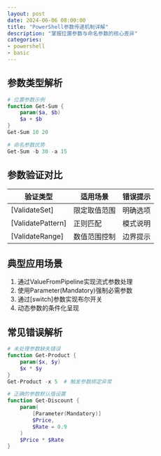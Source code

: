 ```yaml
---
layout: post
date: 2024-06-06 08:00:00
title: "PowerShell参数传递机制详解"
description: "掌握位置参数与命名参数的核心差异"
categories:
- powershell
- basic
---
```


## 参数类型解析
```powershell
# 位置参数示例
function Get-Sum {
    param($a, $b)
    $a + $b
}
Get-Sum 10 20

# 命名参数优势
Get-Sum -b 30 -a 15
```

## 参数验证对比
| 验证类型       | 适用场景       | 错误提示  |
|----------------|----------------|-----------|
| [ValidateSet] | 限定取值范围   | 明确选项  |
| [ValidatePattern] | 正则匹配   | 模式说明  |
| [ValidateRange]  | 数值范围控制 | 边界提示  |

## 典型应用场景
1. 通过ValueFromPipeline实现流式参数处理
2. 使用Parameter(Mandatory)强制必需参数
3. 通过[switch]参数实现布尔开关
4. 动态参数的条件化呈现

## 常见错误解析
```powershell
# 未处理参数缺失错误
function Get-Product {
    param($x, $y)
    $x * $y
}
Get-Product -x 5  # 触发参数绑定异常

# 正确的参数默认值设置
function Get-Discount {
    param(
        [Parameter(Mandatory)]
        $Price,
        $Rate = 0.9
    )
    $Price * $Rate
}
```